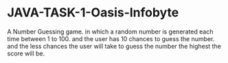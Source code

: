 # JAVA-TASK-1-Oasis-Infobyte
A Number Guessing game.
in which a random number is generated each time between 1 to 100.
and the user has 10 chances to guess the number. and the less chances the user will take to guess the number the highest the score will be.
